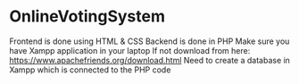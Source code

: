 # OnlineVotingSystem

Frontend is done using HTML & CSS
Backend is done in PHP
Make sure you have Xampp application in your laptop
If not download from here: https://www.apachefriends.org/download.html
Need to create a database in Xampp which is connected to the PHP code
